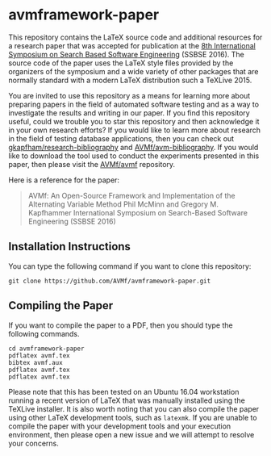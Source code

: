 # avmframework-paper

This repository contains the LaTeX source code and additional resources for a
research paper that was accepted for publication at the [8th International
Symposium on Search Based Software Engineering](http://ssbse.org/2016/)
(SSBSE 2016). The source code of the paper uses the LaTeX style files provided
by the organizers of the symposium and a wide variety of other packages that
are normally standard with a modern LaTeX distribution such a TeXLive 2015.

You are invited to use this repository as a means for learning more about
preparing papers in the field of automated software testing and as a way to
investigate the results and writing in our paper. If you find this repository
useful, could we trouble you to star this repository and then acknowledge it in
your own research efforts? If you would like to learn more about research in
the field of testing database applications, then you can check out
[gkapfham/research-bibliography](https://github.com/gkapfham/research-bibliography)
and
[AVMf/avm-bibliography](https://github.com/AVMf/avm-bibliography).
If you would like to download the tool used to conduct the experiments
presented in this paper, then please visit the
[AVMf/avmf](https://github.com/AVMf/avmf)
repository.

Here is a reference for the paper:

> AVMf: An Open-Source Framework and Implementation of the Alternating Variable Method
> Phil McMinn and Gregory M. Kapfhammer
> International Symposium on Search-Based Software Engineering (SSBSE 2016)

## Installation Instructions

You can type the following command if you want to clone this repository:

```shell
git clone https://github.com/AVMf/avmframework-paper.git
```

## Compiling the Paper

If you want to compile the paper to a PDF, then you should type the following commands.

```shell
cd avmframework-paper
pdflatex avmf.tex
bibtex avmf.aux
pdflatex avmf.tex
pdflatex avmf.tex
```

Please note that this has been tested on an Ubuntu 16.04 workstation running a
recent version of LaTeX that was manually installed using the TeXLive
installer. It is also worth noting that you can also compile the paper using
other LaTeX development tools, such as `latexmk`. If you are unable to compile
the paper with your development tools and your execution environment, then
please open a new issue and we will attempt to resolve your concerns.
